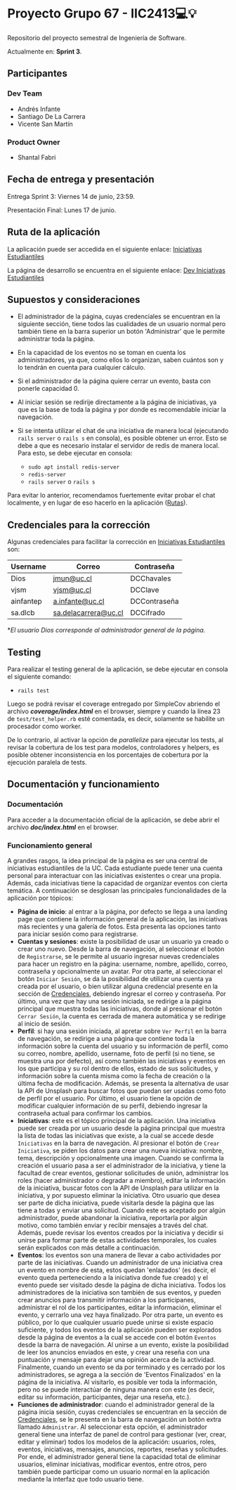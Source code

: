 # Proyecto Grupo 67 - IIC2413💻💡

Repositorio del proyecto semestral de Ingeniería de Software.

Actualmente en: **Sprint 3**.

## Participantes

### Dev Team

- Andrés Infante
- Santiago De La Carrera
- Vicente San Martín

### Product Owner

- Shantal Fabri

## Fecha de entrega y presentación

Entrega Sprint 3: Viernes 14 de junio, 23:59.

Presentación Final: Lunes 17 de junio.

## Ruta de la aplicación

La aplicación puede ser accedida en el siguiente enlace: [Iniciativas Estudiantiles](https://iiee.onrender.com/)

La página de desarrollo se encuentra en el siguiente enlace: [Dev Iniciativas Estudiantiles](https://dev67.onrender.com/)

## Supuestos y consideraciones

- El administrador de la página, cuyas credenciales se encuentran en la siguiente sección, tiene todos las cualidades de un usuario normal pero también tiene en la barra superior un botón 'Administrar' que le permite administrar toda la página.
- En la capacidad de los eventos no se toman en cuenta los administradores, ya que, como ellos lo organizan, saben cuántos son y lo tendrán en cuenta para cualquier cálculo.
- Si el administrador de la página quiere cerrar un evento, basta con ponerle capacidad 0.
- Al iniciar sesión se redirije directamente a la página de iniciativas, ya que es la base de toda la página y por donde es recomendable iniciar la  navegación.
- Si se intenta utilizar el chat de una iniciativa de manera local (ejecutando `rails server` o `rails s` en consola), es posible obtener un error. Esto se debe a que es necesario instalar el servidor de redis de manera local. Para esto, se debe ejecutar en consola:

  - `sudo apt install redis-server`
  - `redis-server`
  - `rails server` o `rails s`

Para evitar lo anterior, recomendamos fuertemente evitar probar el chat localmente, y en lugar de eso hacerlo en la aplicación ([Rutas](#ruta-de-la-aplicación)).

## Credenciales para la corrección

Algunas credenciales para facilitar la corrección en [Iniciativas Estudiantiles](https://iiee.onrender.com/) son:

| Username | Correo | Contraseña |
|----------|--------|------------|
| Dios    | <jmun@uc.cl>    | DCChavales    |
| vjsm    | <vjsm@uc.cl>    | DCClave    |
| ainfantep   | <a.infante@uc.cl>    | DCContraseña    |
| sa.dlcb    | <sa.delacarrera@uc.cl>    | DCCifrado    |

**El usuario Dios corresponde al administrador general de la página.*

## Testing

Para realizar el testing general de la aplicación, se debe ejecutar en consola el siguiente comando:

- `rails test`

Luego se podrá revisar el coverage entregado por SimpleCov abriendo el archivo ***coverage/index.html*** en el browser, siempre y cuando la línea 23 de `test/test_helper.rb` esté comentada, es decir, solamente se habilite un procesador como worker.

De lo contrario, al activar la opción de *parallelize* para ejecutar los tests, al revisar la cobertura de los test para modelos, controladores y helpers, es posible obtener inconsistencia en los porcentajes de cobertura por la ejecución paralela de tests.

## Documentación y funcionamiento

### Documentación

Para acceder a la documentación oficial de la aplicación, se debe abrir el archivo ***doc/index.html*** en el browser.

### Funcionamiento general

A grandes rasgos, la idea principal de la página es ser una central de iniciativas estudiantiles de la UC. Cada estudiante puede tener una cuenta personal para interactuar con las iniciativas existentes o crear una propia. Además, cada iniciativas tiene la capacidad de organizar eventos con cierta temática. A continuación se desglosan las principales funcionalidades de la aplicación por tópicos:

- **Página de inicio**: al entrar a la página, por defecto se llega a una landing page que contiene la información general de la aplicación, las iniciativas más recientes y una galería de fotos. Esta presenta las opciones tanto para iniciar sesión como para registrarse.
- **Cuentas y sesiones**: existe la posibilidad de usar un usuario ya creado o crear uno nuevo. Desde la barra de navegación, al seleccionar el botón de `Registrarse`, se le permite al usuario ingresar nuevas credenciales para hacer un registro en la página: username, nombre, apellido, correo, contraseña y opcionalmente un avatar. Por otra parte, al seleccionar el botón `Iniciar Sesión`, se da la posibilidad de utilizar una cuenta ya creada por el usuario, o bien utilizar alguna credencial presente en la sección de [Credenciales](#credenciales-para-la-corrección), debiendo ingresar el correo y contraseña. Por último, una vez que hay una sesión iniciada, se redirige a la página principal que muestra todas las iniciativas, donde al presionar el botón `Cerrar Sesión`, la cuenta es cerrada de manera automática y se redirige al inicio de sesión.
- **Perfil**: si hay una sesión iniciada, al apretar sobre `Ver Perfil` en la barra de navegación, se redirige a una página que contiene toda la información sobre la cuenta del usuario y su información de perfil, como su correo, nombre, apellido, username, foto de perfil (si no tiene, se muestra una por defecto), así como también las iniciativas y eventos en los que participa y su rol dentro de ellos, estado de sus solicitudes, y información sobre la cuenta misma como la fecha de creación o la última fecha de modificación. Además, se presenta la alternativa de usar la API de Unsplash para buscar fotos que puedan ser usadas como foto de perfil por el usuario. Por último, el usuario tiene la opción de modificar cualquier información de su perfil, debiendo ingresar la contraseña actual para confirmar los cambios.
- **Iniciativas**: este es el tópico principal de la aplicación. Una iniciativa puede ser creada por un usuario desde la página principal que muestra la lista de todas las iniciativas que existe, a la cual se accede desde `Iniciativas` en la barra de navegación. Al presionar el botón de `Crear Iniciativa`, se piden los datos para crear una nueva iniciativa: nombre, tema, descripción y opcionalmente una imagen. Cuando se confirma la creación el usuario pasa a ser el administrador de la iniciativa, y tiene la facultad de crear eventos, gestionar solicitudes de unión, administrar los roles (hacer administrador o degradar a miembro), editar la información de la iniciativa, buscar fotos con la API de Unsplash para utilizar en la iniciativa, y por supuesto eliminar la iniciativa. Otro usuario que desea ser parte de dicha iniciativa, puede visitarla desde la página que las tiene a todas y enviar una solicitud. Cuando este es aceptado por algún administrador, puede abandonar la iniciativa, reportarla por algún motivo, como también enviar y recibir mensajes a través del chat. Además, puede revisar los eventos creados por la iniciativa y decidir si unirse para formar parte de estas actividades temporales, los cuales serán explicados con más detalle a continuación.
- **Eventos**: los eventos son una manera de llevar a cabo actividades por parte de las iniciativas. Cuando un administrador de una iniciativa crea un evento en nombre de esta, estos quedan 'enlazados' (es decir, el evento queda perteneciendo a la iniciativa donde fue creado) y el evento puede ser visitado desde la página de dicha iniciativa. Todos los administradores de la iniciativa son también de sus eventos, y pueden crear anuncios para transmitir información a los participanes, administrar el rol de los participantes, editar la información, eliminar el evento, y cerrarlo una vez haya finalizado. Por otra parte, un evento es público, por lo que cualquier usuario puede unirse si existe espacio suficiente, y todos los eventos de la aplicación pueden ser explorados desde la página de eventos a la cual se accede con el botón `Eventos` desde la barra de navegación. Al unirse a un evento, existe la posibilidad de leer los anuncios enviados en este, y crear una reseña con una puntuación y mensaje para dejar una opinión acerca de la actividad. Finalmente, cuando un evento se da por terminado y es cerrado por los administradores, se agrega a la sección de 'Eventos Finalizados' en la página de la iniciativa. Al visitarlo, es posible ver toda la información, pero no se puede interactúar de ninguna manera con este (es decir, editar su información, participantes, dejar una reseña, etc.).
- **Funciones de administrador**: cuando el administrador general de la página inicia sesión, cuyas credenciales se encuentran en la sección de [Credenciales](#credenciales-para-la-corrección), se le presenta en la barra de navegación un botón extra llamado `Administrar`. Al seleccionar esta opción, el administrador general tiene una interfaz de panel de control para gestionar (ver, crear, editar y eliminar) todos los modelos de la aplicación: usuarios, roles, eventos, iniciativas, mensajes, anuncios, reportes, reseñas y solicitudes. Por ende, el administrador general tiene la capacidad total de eliminar usuarios, eliminar iniciativas, modificar eventos, entre otros, pero también puede participar como un usuario normal en la aplicación mediante la interfaz que todo usuario tiene.
